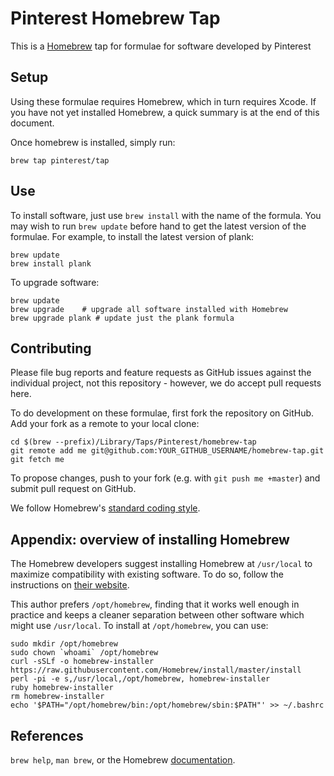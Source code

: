 Pinterest Homebrew Tap
=====================

This is a [Homebrew][brew] tap for formulae for software developed by Pinterest


Setup
-----

Using these formulae requires Homebrew, which in turn requires Xcode. If you
have not yet installed Homebrew, a quick summary is at the end of this
document.

Once homebrew is installed, simply run:

    brew tap pinterest/tap

Use
---

To install software, just use `brew install` with the name of the formula. You
may wish to run `brew update` before hand to get the latest version of the
formulae. For example, to install the latest version of plank:

    brew update
    brew install plank

To upgrade software:

    brew update
    brew upgrade    # upgrade all software installed with Homebrew
    brew upgrade plank # update just the plank formula


Contributing
------------

Please file bug reports and feature requests as GitHub issues against the individual project, not this repository - however, we do accept pull requests here.

To do development on these formulae, first fork the repository on GitHub. Add
your fork as a remote to your local clone:

    cd $(brew --prefix)/Library/Taps/Pinterest/homebrew-tap
    git remote add me git@github.com:YOUR_GITHUB_USERNAME/homebrew-tap.git
    git fetch me

To propose changes, push to your fork (e.g. with `git push me +master`) and
submit pull request on GitHub.

We follow Homebrew's [standard coding style][style].

Appendix: overview of installing Homebrew
-----------------------------------------

The Homebrew developers suggest installing Homebrew at `/usr/local` to maximize
compatibility with existing software. To do so, follow the instructions on
[their website][brew].

This author prefers `/opt/homebrew`, finding that it works well enough in
practice and keeps a cleaner separation between other software which might use
`/usr/local`. To install at `/opt/homebrew`, you can use:

    sudo mkdir /opt/homebrew
    sudo chown `whoami` /opt/homebrew
    curl -sSLf -o homebrew-installer https://raw.githubusercontent.com/Homebrew/install/master/install
    perl -pi -e s,/usr/local,/opt/homebrew, homebrew-installer
    ruby homebrew-installer
    rm homebrew-installer
    echo '$PATH="/opt/homebrew/bin:/opt/homebrew/sbin:$PATH"' >> ~/.bashrc


References
----------
`brew help`, `man brew`, or the Homebrew [documentation][].

[brew]: http://brew.sh/
[style]: https://github.com/Homebrew/brew/blob/master/docs/Formula-Cookbook.md
[documentation]: https://github.com/Homebrew/brew/blob/master/docs/README.md
